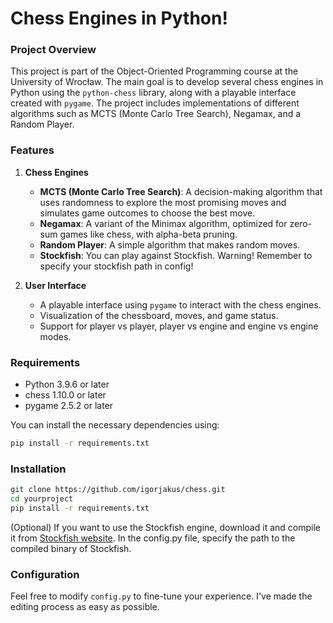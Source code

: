 # Chess Engines in Python!

### Project Overview

This project is part of the Object-Oriented Programming course at the University of Wrocław. The main goal is to develop several chess engines in Python using the `python-chess` library, along with a playable interface created with `pygame`. The project includes implementations of different algorithms such as MCTS (Monte Carlo Tree Search), Negamax, and a Random Player.

### Features

1. **Chess Engines**
   - **MCTS (Monte Carlo Tree Search)**: A decision-making algorithm that uses randomness to explore the most promising moves and simulates game outcomes to choose the best move.
   - **Negamax**: A variant of the Minimax algorithm, optimized for zero-sum games like chess, with alpha-beta pruning.
   - **Random Player**: A simple algorithm that makes random moves.
   - **Stockfish**: You can play against Stockfish. Warning! Remember to specify your stockfish path in config!

2. **User Interface**
   - A playable interface using `pygame` to interact with the chess engines.
   - Visualization of the chessboard, moves, and game status.
   - Support for player vs player, player vs engine and engine vs engine modes.

### Requirements
- Python 3.9.6 or later
- chess 1.10.0 or later
- pygame 2.5.2 or later

You can install the necessary dependencies using:
```bash
pip install -r requirements.txt
```

### Installation
```bash
git clone https://github.com/igorjakus/chess.git
cd yourproject
pip install -r requirements.txt
```

(Optional) If you want to use the Stockfish engine, download it and compile it from [Stockfish website](https://stockfishchess.org/download/). In the config.py file, specify the path to the compiled binary of Stockfish.

### Configuration
Feel free to modify `config.py` to fine-tune your experience. I've made the editing process as easy as possible.